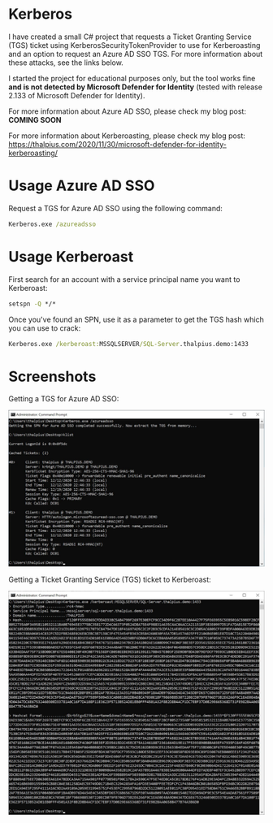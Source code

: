 # Kerberos

I have created a small C# project that requests a Ticket Granting Service (TGS) ticket using KerberosSecurityTokenProvider to use for Kerberoasting and an option to request an Azure AD SSO TGS. For more information about these attacks, see the links below.

I started the project for educational purposes only, but the tool works fine **and is not detected by Microsoft Defender for Identity** (tested with release 2.133 of Microsoft Defender for Identity).

For more information about Azure AD SSO, please check my blog post:  
**COMING SOON**

For more information about Kerberoasting, please check my blog post:  
https://thalpius.com/2020/11/30/microsoft-defender-for-identity-kerberoasting/

# Usage Azure AD SSO

Request a TGS for Azure AD SSO using the following command:  
```cmd
Kerberos.exe /azureadsso
```

# Usage Kerberoast

First search for an account with a service principal name you want to Kerberoast:  
```cmd
setspn -Q */*
```

Once you've found an SPN, use it as a parameter to get the TGS hash which you can use to crack:  
```cmd
Kerberos.exe /kerberoast:MSSQLSERVER/SQL-Server.thalpius.demo:1433
```

# Screenshots

Getting a TGS for Azure AD SSO:  

![Alt text](/Screenshots/Kerberos01.jpg?raw=true "Azure AD SSO")

Getting a Ticket Granting Service (TGS) ticket to Kerberoast:  

![Alt text](/Screenshots/Kerberos02.jpg?raw=true "Kerberoasting")
